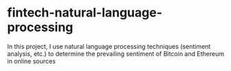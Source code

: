 # fintech-natural-language-processing
In this project, I use natural language processing techniques (sentiment analysis, etc.) to determine the prevailing sentiment of Bitcoin and Ethereum in online sources
